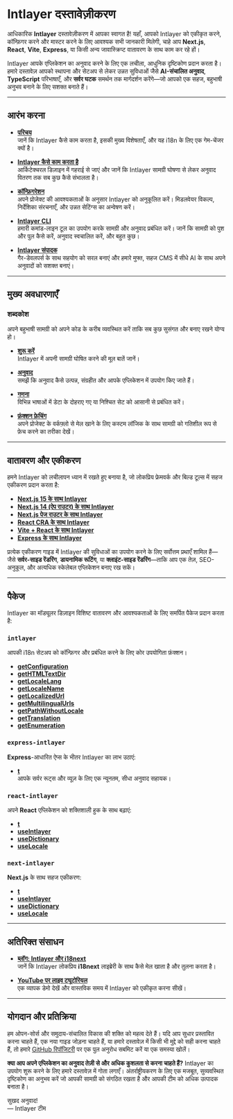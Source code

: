# Intlayer दस्तावेज़ीकरण

आधिकारिक **Intlayer** दस्तावेज़ीकरण में आपका स्वागत है! यहाँ, आपको Intlayer को एकीकृत करने, कॉन्फ़िगर करने और मास्टर करने के लिए आवश्यक सभी जानकारी मिलेगी, चाहे आप **Next.js**, **React**, **Vite**, **Express**, या किसी अन्य जावास्क्रिप्ट वातावरण के साथ काम कर रहे हों।

Intlayer आपके एप्लिकेशन का अनुवाद करने के लिए एक लचीला, आधुनिक दृष्टिकोण प्रदान करता है। हमारे दस्तावेज़ आपको स्थापना और सेटअप से लेकर उन्नत सुविधाओं जैसे **AI-संचालित अनुवाद**, **TypeScript** परिभाषाएँ, और **सर्वर घटक** समर्थन तक मार्गदर्शन करेंगे—जो आपको एक सहज, बहुभाषी अनुभव बनाने के लिए सशक्त बनाते हैं।

---

## आरंभ करना

- **[परिचय](https://github.com/aymericzip/intlayer/blob/main/docs/hi/introduction.md)**  
  जानें कि Intlayer कैसे काम करता है, इसकी मुख्य विशेषताएँ, और यह i18n के लिए एक गेम-चेंजर क्यों है।

- **[Intlayer कैसे काम करता है](https://github.com/aymericzip/intlayer/blob/main/docs/hi/how_works_intlayer.md)**  
  आर्किटेक्चरल डिज़ाइन में गहराई से जाएं और जानें कि Intlayer सामग्री घोषणा से लेकर अनुवाद वितरण तक सब कुछ कैसे संभालता है।

- **[कॉन्फ़िगरेशन](https://github.com/aymericzip/intlayer/blob/main/docs/hi/configuration.md)**  
  अपने प्रोजेक्ट की आवश्यकताओं के अनुसार Intlayer को अनुकूलित करें। मिडलवेयर विकल्प, निर्देशिका संरचनाएँ, और उन्नत सेटिंग्स का अन्वेषण करें।

- **[Intlayer CLI](https://github.com/aymericzip/intlayer/blob/main/docs/hi/intlayer_cli.md)**  
  हमारी कमांड-लाइन टूल का उपयोग करके सामग्री और अनुवाद प्रबंधित करें। जानें कि सामग्री को पुश और पुल कैसे करें, अनुवाद स्वचालित करें, और बहुत कुछ।

- **[Intlayer संपादक](https://github.com/aymericzip/intlayer/blob/main/docs/hi/intlayer_visual_editor.md)**  
  गैर-डेवलपर्स के साथ सहयोग को सरल बनाएं और हमारे मुफ्त, सहज CMS में सीधे AI के साथ अपने अनुवादों को सशक्त बनाएं।

---

## मुख्य अवधारणाएँ

### शब्दकोश

अपने बहुभाषी सामग्री को अपने कोड के करीब व्यवस्थित करें ताकि सब कुछ सुसंगत और बनाए रखने योग्य हो।

- **[शुरू करें](https://github.com/aymericzip/intlayer/blob/main/docs/hi/dictionary/get_started.md)**  
  Intlayer में अपनी सामग्री घोषित करने की मूल बातें जानें।

- **[अनुवाद](https://github.com/aymericzip/intlayer/blob/main/docs/hi/dictionary/translation.md)**  
  समझें कि अनुवाद कैसे उत्पन्न, संग्रहीत और आपके एप्लिकेशन में उपयोग किए जाते हैं।

- **[गणना](https://github.com/aymericzip/intlayer/blob/main/docs/hi/dictionary/enumeration.md)**  
  विभिन्न भाषाओं में डेटा के दोहराए गए या निश्चित सेट को आसानी से प्रबंधित करें।

- **[फ़ंक्शन फ़ेचिंग](https://github.com/aymericzip/intlayer/blob/main/docs/hi/dictionary/function_fetching.md)**  
  अपने प्रोजेक्ट के वर्कफ़्लो से मेल खाने के लिए कस्टम लॉजिक के साथ सामग्री को गतिशील रूप से फ़ेच करने का तरीका देखें।

---

## वातावरण और एकीकरण

हमने Intlayer को लचीलापन ध्यान में रखते हुए बनाया है, जो लोकप्रिय फ्रेमवर्क और बिल्ड टूल्स में सहज एकीकरण प्रदान करता है:

- **[Next.js 15 के साथ Intlayer](https://github.com/aymericzip/intlayer/blob/main/docs/hi/intlayer_with_nextjs_15.md)**
- **[Next.js 14 (ऐप राउटर) के साथ Intlayer](https://github.com/aymericzip/intlayer/blob/main/docs/hi/intlayer_with_nextjs_14.md)**
- **[Next.js पेज राउटर के साथ Intlayer](https://github.com/aymericzip/intlayer/blob/main/docs/hi/intlayer_with_nextjs_page_router.md)**
- **[React CRA के साथ Intlayer](https://github.com/aymericzip/intlayer/blob/main/docs/hi/intlayer_with_create_react_app.md)**
- **[Vite + React के साथ Intlayer](https://github.com/aymericzip/intlayer/blob/main/docs/hi/intlayer_with_vite+react.md)**
- **[Express के साथ Intlayer](https://github.com/aymericzip/intlayer/blob/main/docs/hi/intlayer_with_express.md)**

प्रत्येक एकीकरण गाइड में Intlayer की सुविधाओं का उपयोग करने के लिए सर्वोत्तम प्रथाएँ शामिल हैं—जैसे **सर्वर-साइड रेंडरिंग**, **डायनामिक रूटिंग**, या **क्लाइंट-साइड रेंडरिंग**—ताकि आप एक तेज़, SEO-अनुकूल, और अत्यधिक स्केलेबल एप्लिकेशन बनाए रख सकें।

---

## पैकेज

Intlayer का मॉड्यूलर डिज़ाइन विशिष्ट वातावरण और आवश्यकताओं के लिए समर्पित पैकेज प्रदान करता है:

### `intlayer`

आपकी i18n सेटअप को कॉन्फ़िगर और प्रबंधित करने के लिए कोर उपयोगिता फ़ंक्शन।

- **[getConfiguration](https://github.com/aymericzip/intlayer/blob/main/docs/hi/packages/intlayer/getConfiguration.md)**
- **[getHTMLTextDir](https://github.com/aymericzip/intlayer/blob/main/docs/hi/packages/intlayer/getHTMLTextDir.md)**
- **[getLocaleLang](https://github.com/aymericzip/intlayer/blob/main/docs/hi/packages/intlayer/getLocaleLang.md)**
- **[getLocaleName](https://github.com/aymericzip/intlayer/blob/main/docs/hi/packages/intlayer/getLocaleName.md)**
- **[getLocalizedUrl](https://github.com/aymericzip/intlayer/blob/main/docs/hi/packages/intlayer/getLocalizedUrl.md)**
- **[getMultilingualUrls](https://github.com/aymericzip/intlayer/blob/main/docs/hi/packages/intlayer/getMultilingualUrls.md)**
- **[getPathWithoutLocale](https://github.com/aymericzip/intlayer/blob/main/docs/hi/packages/intlayer/getPathWithoutLocale.md)**
- **[getTranslation](https://github.com/aymericzip/intlayer/blob/main/docs/hi/packages/intlayer/getTranslation.md)**
- **[getEnumeration](https://github.com/aymericzip/intlayer/blob/main/docs/hi/packages/intlayer/getEnumeration.md)**

### `express-intlayer`

**Express**-आधारित ऐप्स के भीतर Intlayer का लाभ उठाएं:

- **[t](https://github.com/aymericzip/intlayer/blob/main/docs/hi/packages/express-intlayer/t.md)**  
  आपके सर्वर रूट्स और व्यूज़ के लिए एक न्यूनतम, सीधा अनुवाद सहायक।

### `react-intlayer`

अपने **React** एप्लिकेशन को शक्तिशाली हुक के साथ बढ़ाएं:

- **[t](https://github.com/aymericzip/intlayer/blob/main/docs/hi/packages/react-intlayer/t.md)**
- **[useIntlayer](https://github.com/aymericzip/intlayer/blob/main/docs/hi/packages/react-intlayer/useIntlayer.md)**
- **[useDictionary](https://github.com/aymericzip/intlayer/blob/main/docs/hi/packages/react-intlayer/useDictionary.md)**
- **[useLocale](https://github.com/aymericzip/intlayer/blob/main/docs/hi/packages/react-intlayer/useLocale.md)**

### `next-intlayer`

**Next.js** के साथ सहज एकीकरण:

- **[t](https://github.com/aymericzip/intlayer/blob/main/docs/hi/packages/next-intlayer/t.md)**
- **[useIntlayer](https://github.com/aymericzip/intlayer/blob/main/docs/hi/packages/next-intlayer/useIntlayer.md)**
- **[useDictionary](https://github.com/aymericzip/intlayer/blob/main/docs/hi/packages/next-intlayer/useDictionary.md)**
- **[useLocale](https://github.com/aymericzip/intlayer/blob/main/docs/hi/packages/next-intlayer/useLocale.md)**

---

## अतिरिक्त संसाधन

- **[ब्लॉग: Intlayer और i18next](https://github.com/aymericzip/intlayer/blob/main/docs/hi/intlayer_with_i18next.md)**  
  जानें कि Intlayer लोकप्रिय **i18next** लाइब्रेरी के साथ कैसे मेल खाता है और तुलना करता है।

- **[YouTube पर लाइव ट्यूटोरियल](https://youtu.be/W2G7KxuSD4c?si=GyU_KpVhr61razRw)**  
  एक व्यापक डेमो देखें और वास्तविक समय में Intlayer को एकीकृत करना सीखें।

---

## योगदान और प्रतिक्रिया

हम ओपन-सोर्स और समुदाय-संचालित विकास की शक्ति को महत्व देते हैं। यदि आप सुधार प्रस्तावित करना चाहते हैं, एक नया गाइड जोड़ना चाहते हैं, या हमारे दस्तावेज़ में किसी भी मुद्दे को सही करना चाहते हैं, तो हमारे [GitHub रिपॉजिटरी](https://github.com/aymericzip/intlayer/blob/main/docs) पर एक पुल अनुरोध सबमिट करें या एक समस्या खोलें।

**क्या आप अपने एप्लिकेशन का अनुवाद तेज़ी से और अधिक कुशलता से करना चाहते हैं?** Intlayer का उपयोग शुरू करने के लिए हमारे दस्तावेज़ में गोता लगाएँ। अंतर्राष्ट्रीयकरण के लिए एक मजबूत, सुव्यवस्थित दृष्टिकोण का अनुभव करें जो आपकी सामग्री को संगठित रखता है और आपकी टीम को अधिक उत्पादक बनाता है।

सुखद अनुवाद!  
— Intlayer टीम
